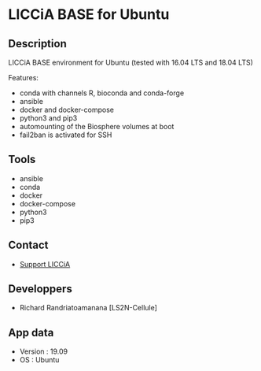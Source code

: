 # LICCiA BASE for Ubuntu

## Description

LICCiA BASE environment for Ubuntu (tested  with 16.04 LTS and 18.04 LTS)

Features:
* conda with channels R, bioconda and conda-forge
* ansible
* docker and docker-compose
* python3 and pip3
* automounting of the Biosphere volumes at boot
* fail2ban is activated for SSH

## Tools

* ansible
* conda
* docker
* docker-compose
* python3
* pip3

## Contact

* [Support LICCiA](mailto:soutien-ia@ls2n.fr)

## Developpers

* Richard Randriatoamanana [LS2N-Cellule]

## App data

* Version : 19.09
* OS : Ubuntu
